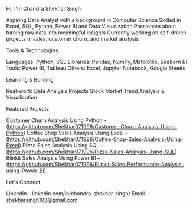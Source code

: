  Hi, I'm Chandra Shekhar Singh

Aspiring Data Analyst with a background in Computer Science Skilled in Excel, SQL, Python, Power BI and Data Visualization
Passionate about turning raw data into meaningful insights Currently working on self-driven projects in sales, customer churn,
and market analysis

Tools & Technologies

Languages: Python, SQL
Libraries: Pandas, NumPy, Matplotlib, Seaborn
BI Tools: Power BI, Tableau
Others: Excel, Jupyter Notebook, Google Sheets

Learning & Building

Real-world Data Analysis Projects
Stock Market Trend Analysis & Visualization

Featured Projects

Customer Churn Analysis Using Python – (https://github.com/Shekhar071996/Customer-Churn-Analysis-Using-Python)
Coffee Shop Sales Analysis Using Excel – (https://github.com/Shekhar071996/Coffee-Shop-Sales-Analysis-Using-Excel)
Pizza Sales Analysis Using SQL – (https://github.com/Shekhar071996/Pizza-Sales-Analysis-Using-SQL)
Blinkit Sales Analysis Using Power BI – (https://github.com/Shekhar071996/Blinkit-Sales-Performance-Analysis-using-Power-BI)

Let's Connect

LinkedIn – linkedin.com/in/chandra-shekhar-singh/
Email – shekharsingh103@gmail.com
